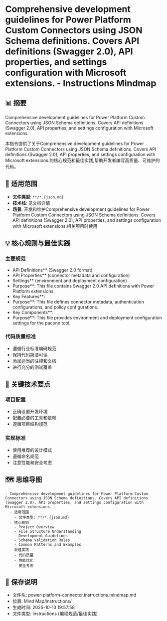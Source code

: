 # Comprehensive development guidelines for Power Platform Custom Connectors using JSON Schema definitions. Covers API definitions (Swagger 2.0), API properties, and settings configuration with Microsoft extensions. - Instructions Mindmap

## 📊 摘要
Comprehensive development guidelines for Power Platform Custom Connectors using JSON Schema definitions. Covers API definitions (Swagger 2.0), API properties, and settings configuration with Microsoft extensions.

本指令提供了关于Comprehensive development guidelines for Power Platform Custom Connectors using JSON Schema definitions. Covers API definitions (Swagger 2.0), API properties, and settings configuration with Microsoft extensions.的核心规范和最佳实践,帮助开发者编写高质量、可维护的代码。

## 🎯 适用范围
- **文件类型**: `**/*.{json,md}`
- **技术栈**: 见文档详情
- **场景**: 开发和维护Comprehensive development guidelines for Power Platform Custom Connectors using JSON Schema definitions. Covers API definitions (Swagger 2.0), API properties, and settings configuration with Microsoft extensions.相关项目时使用

## 💡 核心规则与最佳实践

### 主要规范
- API Definitions** (Swagger 2.0 format)
- API Properties** (connector metadata and configuration)
- Settings** (environment and deployment configuration)
- Purpose**: This file contains Swagger 2.0 API definitions with Power Platform extensions.
- Key Features**:
- Purpose**: This file defines connector metadata, authentication configurations, and policy configurations.
- Key Components**:
- Purpose**: This file provides environment and deployment configuration settings for the paconn tool.

### 代码质量标准
- 遵循行业标准编码规范
- 保持代码简洁可读
- 添加适当的注释和文档
- 进行充分的测试覆盖

## 📝 关键技术要点

### 项目配置
- 正确设置开发环境
- 配置必要的工具和依赖
- 遵循项目结构规范

### 实现标准
- 使用推荐的设计模式
- 遵循命名规范
- 注意性能和安全考虑

## 🗺️ 思维导图

```mindmap
- Comprehensive development guidelines for Power Platform Custom Connectors using JSON Schema definitions. Covers API definitions (Swagger 2.0), API properties, and settings configuration with Microsoft extensions.
  - 适用范围
    - 文件类型: **/*.{json,md}
  - 核心规则
    - Project Overview
    - File Structure Understanding
    - Development Guidelines
    - Schema Validation Rules
    - Common Patterns and Examples
  - 最佳实践
    - 代码质量
    - 性能优化
    - 安全考虑
```

## 💾 保存说明
- 文件名: power-platform-connector.instructions.mindmap.md
- 位置: Mind Map/instructions/
- 生成时间: 2025-10-13 19:57:58
- 文件类型: Instructions (编程规范/最佳实践)
